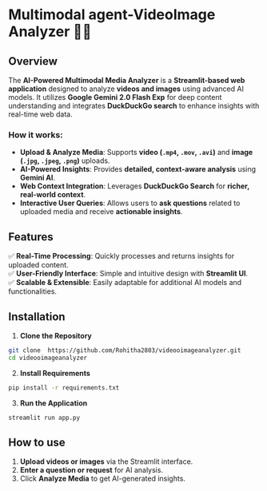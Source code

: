 # Multimodal agent-VideoImage Analyzer 🎥📸

## Overview
The **AI-Powered Multimodal Media Analyzer** is a **Streamlit-based web application** designed to analyze **videos and images** using advanced AI models. It utilizes **Google Gemini 2.0 Flash Exp** for deep content understanding and integrates **DuckDuckGo search** to enhance insights with real-time web data.

### How it works:
- **Upload & Analyze Media**: Supports **video (`.mp4`, `.mov`, `.avi`)** and **image (`.jpg`, `.jpeg`, `.png`)** uploads.
- **AI-Powered Insights**: Provides **detailed, context-aware analysis** using **Gemini AI**.
- **Web Context Integration**: Leverages **DuckDuckGo Search** for **richer, real-world context**.
- **Interactive User Queries**: Allows users to **ask questions** related to uploaded media and receive **actionable insights**.

## Features 
✅ **Real-Time Processing**: Quickly processes and returns insights for uploaded content.  
✅ **User-Friendly Interface**: Simple and intuitive design with **Streamlit UI**.  
✅ **Scalable & Extensible**: Easily adaptable for additional AI models and functionalities.  

## Installation

1. **Clone the Repository**
```bash
git clone  https://github.com/Rohitha2803/videooimageanalyzer.git
cd videooimageanalyzer
```


2. **Install Requirements**
```bash
pip install -r requirements.txt
```

3. **Run the Application**
```bash
streamlit run app.py
```

## How to use
1. **Upload videos or images** via the Streamlit interface.  
2. **Enter a question or request** for AI analysis.  
3. Click **Analyze Media** to get AI-generated insights.  

